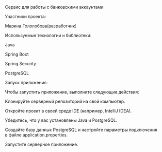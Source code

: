 Сервис для работы с банковскими аккаунтами

Участники проекта:

Марина Гололобова(разработчик)

Используемые технологии и библиотеки:

Java

Spring Boot

Spring Security

PostgreSQL

Запуск приложения:

Чтобы запустить приложение, выполните следующие действия:

Клонируйте серверный репозиторий на свой компьютер.

Откройте проект в своей среде IDE (например, IntelliJ IDEA).

Убедитесь, что у вас установлены Java и PostgreSQL.

Создайте базу данных PostgreSQL и настройте параметры подключения в файле application.properties.

Запустите серверное приложение.
